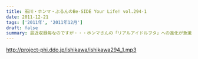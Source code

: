 ```yaml
---
title: 石川・ホンマ・ぶるんのBe-SIDE Your Life! vol.294-1
date: 2011-12-21
tags: ['2011年', '2011年12月']
draft: false
summary: 最近収録毎なのですが・・・ホンマさんの「リアルアイドルヲタ」への進化が急激に進んでいるのがもっぱらの話題！！！そんなお話がまたまた・・・NAMAE
---
```


http://project-phi.ddo.jp/ishikawa/ishikawa294_1.mp3

